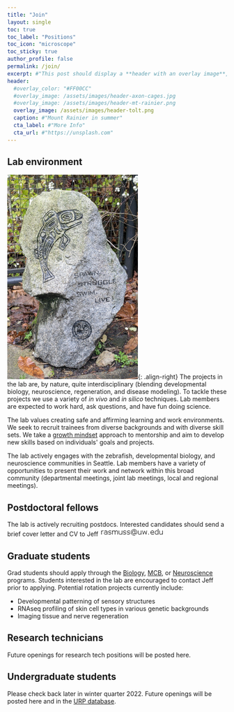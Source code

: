 ```yaml
---
title: "Join"
layout: single
toc: true
toc_label: "Positions"
toc_icon: "microscope"
toc_sticky: true
author_profile: false
permalink: /join/
excerpt: #"This post should display a **header with an overlay image**, if the theme supports it."
header:
  #overlay_color: "#FF00CC"
  #overlay_image: /assets/images/header-axon-cages.jpg
  #overlay_image: /assets/images/header-mt-rainier.png
  overlay_image: /assets/images/header-tolt.png
  caption: #"Mount Rainier in summer"
  cta_label: #"More Info"
  cta_url: #"https://unsplash.com"
---
```

## Lab environment
![image-right](/assets/images/spawn-struggle-swim-live.jpg){: .align-right} The projects in the lab are, by nature, quite interdisciplinary (blending developmental biology, neuroscience, regeneration, and disease modeling). To tackle these projects we use a variety of *in vivo* and *in silico* techniques. Lab members are expected to work hard, ask questions, and have fun doing science.

The lab values creating safe and affirming learning and work environments. We seek to recruit trainees from diverse backgrounds and with diverse skill sets. We take a [growth mindset](https://www.brainpickings.org/2014/01/29/carol-dweck-mindset/) approach to mentorship and aim to develop new skills based on individuals' goals and projects.  

The lab actively engages with the zebrafish, developmental biology, and neuroscience communities in Seattle. Lab members have a variety of opportunities to present their work and network within this broad community (departmental meetings, joint lab meetings, local and regional meetings). 

## Postdoctoral fellows
The lab is actively recruiting postdocs. Interested candidates should send a brief cover letter and CV to Jeff ![contact](/assets/images/contact.png)

## Graduate students
Grad students should apply through the [Biology](https://www.biology.washington.edu/programs/graduate), [MCB](http://mcb-seattle.edu/), or [Neuroscience](http://depts.washington.edu/neurogrd/) programs. Students interested in the lab are encouraged to contact Jeff prior to applying. Potential rotation projects currently include:
* Developmental patterning of sensory structures
* RNAseq profiling of skin cell types in various genetic backgrounds
* Imaging tissue and nerve regeneration 

## Research technicians
Future openings for research tech positions will be posted here.

## Undergraduate students
Please check back later in winter quarter 2022. Future openings will be posted here and in the [URP database](https://www.washington.edu/undergradresearch/students/find/). 
